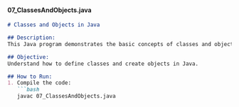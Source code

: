 
#### **07_ClassesAndObjects.java**
```markdown
# Classes and Objects in Java

## Description:
This Java program demonstrates the basic concepts of classes and objects in Object-Oriented Programming (OOP).

## Objective:
Understand how to define classes and create objects in Java.

## How to Run:
1. Compile the code:
   ```bash
   javac 07_ClassesAndObjects.java
